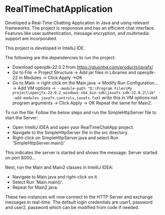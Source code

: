 # RealTimeChatApplication
Developed a Real-Time Chatting Application in Java and using relevant frameworks. The project is responsive and has an efficient chat interface.
Features like user authentication, message encryption, and multimedia support are incorporated.

This project is developed in IntelliJ IDE.

The following are the dependencies to run the project:
- Download openjdk-22.0.2 from https://gluonhq.com/products/javafx/
- Go to File -> Project Structure -> Add jar files in Libraries and openjdk-22 in Modules -> Click Apply ->OK
- Go to Main -> right click on the Main.java -> Modify Run Configuration... -> Add VM options -> 
```--module-path "D:\Program Files\My project\openjfx-22.0.2_windows-x64_bin-sdk\javafx-sdk-22.0.2\lib" --add-modules javafx.controls,javafx.fxml```
 write this in VM options not program arguments -> Click Apply -> OK
  Repeat the same for Main2.

To run the file:
Follow the below steps and run the SimpleHttpServer file to start the Server:

- Open IntelliJ IDEA and open your RealTimeChatApp project.
- Navigate to the SimpleHttpServer file in the src directory.
- Right-click on SimpleHttpServer.java and select Run 'SimpleHttpServer.main()'

This indicates the server is started and shows the message: Server started on port 8000...

Next, run the Main and Main2 classes in IntelliJ IDEA:

- Navigate to Main.java and right-click on it.
- Select Run 'Main.main()'.
- Repeat for Main2.java.

These two instances will now connect to the HTTP Server and exchange messages in real-time.
The default login credentials are user1, password and user2, password which can be modified from code if needed.

 
